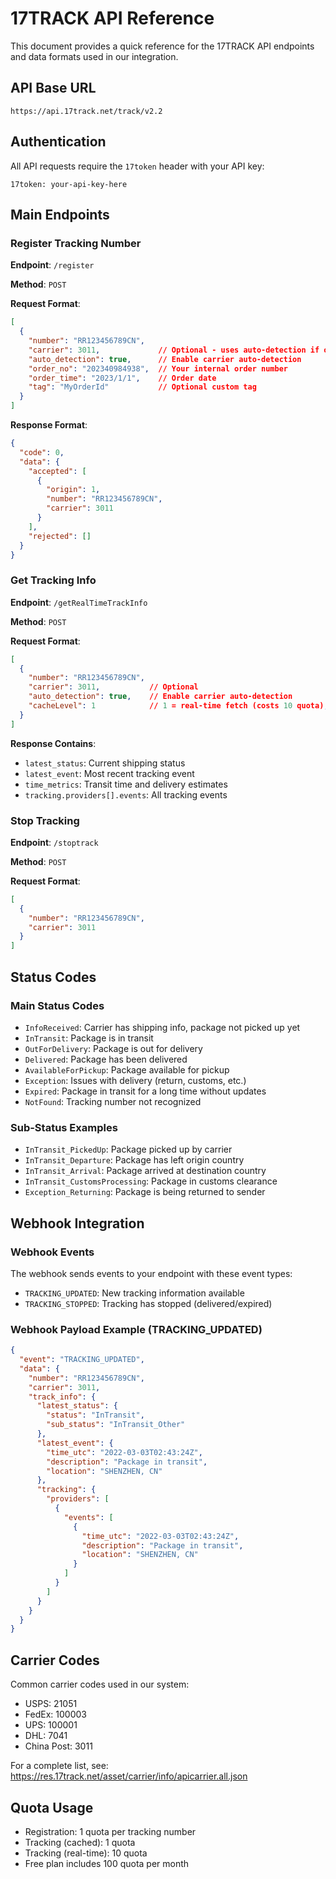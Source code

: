 # 17TRACK API Reference

This document provides a quick reference for the 17TRACK API endpoints and data formats used in our integration.

## API Base URL

```
https://api.17track.net/track/v2.2
```

## Authentication

All API requests require the `17token` header with your API key:

```
17token: your-api-key-here
```

## Main Endpoints

### Register Tracking Number

**Endpoint**: `/register`

**Method**: `POST`

**Request Format**:
```json
[
  {
    "number": "RR123456789CN",
    "carrier": 3011,             // Optional - uses auto-detection if omitted
    "auto_detection": true,      // Enable carrier auto-detection
    "order_no": "202340984938",  // Your internal order number
    "order_time": "2023/1/1",    // Order date
    "tag": "MyOrderId"           // Optional custom tag
  }
]
```

**Response Format**:
```json
{
  "code": 0,
  "data": {
    "accepted": [
      {
        "origin": 1,
        "number": "RR123456789CN",
        "carrier": 3011
      }
    ],
    "rejected": []
  }
}
```

### Get Tracking Info

**Endpoint**: `/getRealTimeTrackInfo`

**Method**: `POST`

**Request Format**:
```json
[
  {
    "number": "RR123456789CN",
    "carrier": 3011,           // Optional
    "auto_detection": true,    // Enable carrier auto-detection
    "cacheLevel": 1            // 1 = real-time fetch (costs 10 quota), 0 = cached data (costs 1 quota)
  }
]
```

**Response Contains**:
- `latest_status`: Current shipping status
- `latest_event`: Most recent tracking event
- `time_metrics`: Transit time and delivery estimates
- `tracking.providers[].events`: All tracking events

### Stop Tracking

**Endpoint**: `/stoptrack`

**Method**: `POST`

**Request Format**:
```json
[
  {
    "number": "RR123456789CN",
    "carrier": 3011
  }
]
```

## Status Codes

### Main Status Codes

- `InfoReceived`: Carrier has shipping info, package not picked up yet
- `InTransit`: Package is in transit
- `OutForDelivery`: Package is out for delivery
- `Delivered`: Package has been delivered
- `AvailableForPickup`: Package available for pickup
- `Exception`: Issues with delivery (return, customs, etc.)
- `Expired`: Package in transit for a long time without updates
- `NotFound`: Tracking number not recognized

### Sub-Status Examples

- `InTransit_PickedUp`: Package picked up by carrier
- `InTransit_Departure`: Package has left origin country
- `InTransit_Arrival`: Package arrived at destination country
- `InTransit_CustomsProcessing`: Package in customs clearance
- `Exception_Returning`: Package is being returned to sender

## Webhook Integration

### Webhook Events

The webhook sends events to your endpoint with these event types:

- `TRACKING_UPDATED`: New tracking information available
- `TRACKING_STOPPED`: Tracking has stopped (delivered/expired)

### Webhook Payload Example (TRACKING_UPDATED)

```json
{
  "event": "TRACKING_UPDATED",
  "data": {
    "number": "RR123456789CN",
    "carrier": 3011,
    "track_info": {
      "latest_status": {
        "status": "InTransit",
        "sub_status": "InTransit_Other"
      },
      "latest_event": {
        "time_utc": "2022-03-03T02:43:24Z",
        "description": "Package in transit",
        "location": "SHENZHEN, CN"
      },
      "tracking": {
        "providers": [
          {
            "events": [
              {
                "time_utc": "2022-03-03T02:43:24Z",
                "description": "Package in transit",
                "location": "SHENZHEN, CN"
              }
            ]
          }
        ]
      }
    }
  }
}
```

## Carrier Codes

Common carrier codes used in our system:

- USPS: 21051
- FedEx: 100003
- UPS: 100001
- DHL: 7041
- China Post: 3011

For a complete list, see: https://res.17track.net/asset/carrier/info/apicarrier.all.json

## Quota Usage

- Registration: 1 quota per tracking number
- Tracking (cached): 1 quota
- Tracking (real-time): 10 quota
- Free plan includes 100 quota per month 